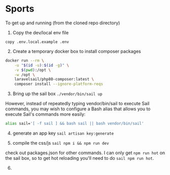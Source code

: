 # Sports

To get up and running (from the cloned repo directory)

1. Copy the dev/local env file

`copy .env.local.example .env`

2. Create a temporary docker box to install composer packages

``` bash
docker run --rm \
    -u "$(id -u):$(id -g)" \
    -v $(pwd):/opt \
    -w /opt \
    laravelsail/php80-composer:latest \
    composer install --ignore-platform-reqs
```

3. Bring up the sail box `./vendor/bin/sail up`

However, instead of repeatedly typing vendor/bin/sail to execute Sail commands, you may wish to configure a Bash alias that allows you to execute Sail's commands more easily:

``` bash
alias sail='[ -f sail ] && bash sail || bash vendor/bin/sail'
```

4. generate an app key `sail artisan key:generate`

5. compile the css/js `sail npm i && npm run dev`

check out packages.json for other commands.  I can only get `npm run hot` on the sail box, so to get hot reloading you'll need to do `sail npm run hot`.

6.
